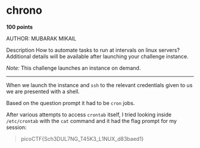 # chrono

**100 points**

AUTHOR: MUBARAK MIKAIL

Description
How to automate tasks to run at intervals on linux servers?
Additional details will be available after launching your challenge instance.

*Note:* This challenge launches an instance on demand.

___

When we launch the instance and `ssh` to the relevant credentials given to us we are presented with a shell.

Based on the question prompt it had to be `cron` jobs.

After various attempts to access `crontab` itself, I tried looking inside `/etc/crontab` with the `cat` command and it had the flag prompt for my session:

> picoCTF{Sch3DUL7NG_T45K3_L1NUX_d83baed1}
